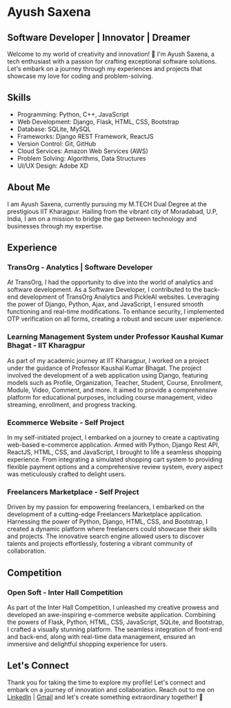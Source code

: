 # Ayush Saxena

## Software Developer | Innovator | Dreamer

Welcome to my world of creativity and innovation! 🚀 I'm Ayush Saxena, a tech enthusiast with a passion for crafting exceptional software solutions. Let's embark on a journey through my experiences and projects that showcase my love for coding and problem-solving.

## Skills

- Programming: Python, C++, JavaScript
- Web Development: Django, Flask, HTML, CSS, Bootstrap
- Database: SQLite, MySQL
- Frameworks: Django REST Framework, ReactJS
- Version Control: Git, GitHub
- Cloud Services: Amazon Web Services (AWS)
- Problem Solving: Algorithms, Data Structures
- UI/UX Design: Adobe XD

## About Me

I am Ayush Saxena, currently pursuing my M.TECH Dual Degree at the prestigious IIT Kharagpur. Hailing from the vibrant city of Moradabad, U.P, India, I am on a mission to bridge the gap between technology and businesses through my expertise.

## Experience

### TransOrg - Analytics | Software Developer

At TransOrg, I had the opportunity to dive into the world of analytics and software development. As a Software Developer, I contributed to the back-end development of TransOrg Analytics and PickleAI websites. Leveraging the power of Django, Python, Ajax, and JavaScript, I ensured smooth functioning and real-time modifications. To enhance security, I implemented OTP verification on all forms, creating a robust and secure user experience.

### Learning Management System under Professor Kaushal Kumar Bhagat - IIT Kharagpur
As part of my academic journey at IIT Kharagpur, I worked on a project under the guidance of Professor Kaushal Kumar Bhagat. The project involved the development of a web application using Django, featuring models such as Profile, Organization, Teacher, Student, Course, Enrollment, Module, Video, Comment, and more. It aimed to provide a comprehensive platform for educational purposes, including course management, video streaming, enrollment, and progress tracking.

### Ecommerce Website - Self Project

In my self-initiated project, I embarked on a journey to create a captivating web-based e-commerce application. Armed with Python, Django Rest API, ReactJS, HTML, CSS, and JavaScript, I brought to life a seamless shopping experience. From integrating a simulated shopping cart system to providing flexible payment options and a comprehensive review system, every aspect was meticulously crafted to delight users.

### Freelancers Marketplace - Self Project

Driven by my passion for empowering freelancers, I embarked on the development of a cutting-edge Freelancers Marketplace application. Harnessing the power of Python, Django, HTML, CSS, and Bootstrap, I created a dynamic platform where freelancers could showcase their skills and projects. The innovative search engine allowed users to discover talents and projects effortlessly, fostering a vibrant community of collaboration.

## Competition

### Open Soft - Inter Hall Competition

As part of the Inter Hall Competition, I unleashed my creative prowess and developed an awe-inspiring e-commerce website application. Combining the powers of Flask, Python, HTML, CSS, JavaScript, SQLite, and Bootstrap, I crafted a visually stunning platform. The seamless integration of front-end and back-end, along with real-time data management, ensured an immersive and delightful shopping experience for users.

## Let's Connect

Thank you for taking the time to explore my profile! Let's connect and embark on a journey of innovation and collaboration. Reach out to me on [LinkedIn](https://www.linkedin.com/in/ayush-saxena-8b8213195/) | [Gmail](mailto:ayush.asax.saxena@gmail.com) and let's create something extraordinary together! 🌟
